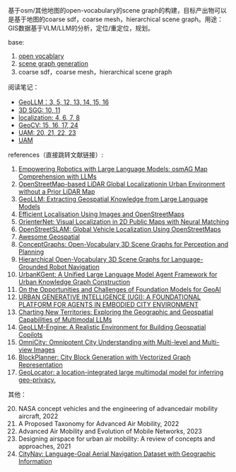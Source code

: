 基于osm/其他地图的open-vocabulary的scene graph的构建，目标产出物可以是基于地图的coarse sdf，coarse mesh，hierarchical scene graph。用途：GIS数据基于VLM/LLM的分析，定位/重定位，规划。

base:
1. [open vocablary](./01.md)
2. [scene graph generation](./02.md)
3. coarse sdf，coarse mesh，hierarchical scene graph

阅读笔记：

+ [GeoLLM：3, 5, 12, 13, 14, 15, 16](./03.md)
+ [3D SGG: 10, 11](./05.md)
+ [localization: 4, 6, 7, 8](./06.md)
+ [GeoCV: 15, 16, 17, 24](./07.md)
+ [UAM: 20, 21, 22, 23](./08.md)
+ [UAM](./09.md)








references（直接跳转文献链接）:

1. [Empowering Robotics with Large Language Models: osmAG Map Comprehension with LLMs](https://arxiv.org/html/2403.08228v1)
2. [OpenStreetMap-based LiDAR Global Localizationin Urban Environment without a Prior LiDAR Map](https://arxiv.org/pdf/2202.07516)
3. [GeoLLM: Extracting Geospatial Knowledge from Large Language Models](https://openreview.net/forum?id=TqL2xBwXP3)
4. [Efficient Localisation Using Images and OpenStreetMaps](http://www.ipb.uni-bonn.de/pdfs/zhou2021iros.pdf)
5. [OrienterNet: Visual Localization in 2D Public Maps with Neural Matching](https://openaccess.thecvf.com/content/CVPR2023/supplemental/Sarlin_OrienterNet_Visual_Localization_CVPR_2023_supplemental.pdf)
6. [OpenStreetSLAM: Global Vehicle Localization Using OpenStreetMaps](https://www.vision.rwth-aachen.de/media/papers/florosicra13.pdf)
7.  [Awesome Geospatial](https://github.com/sacridini/Awesome-Geospatial?tab=readme-ov-file#python)
8.  [ConceptGraphs: Open-Vocabulary 3D Scene Graphs for Perception and Planning](https://concept-graphs.github.io/)
9.  [Hierarchical Open-Vocabulary 3D Scene Graphs for Language-Grounded Robot Navigation](https://hovsg.github.io/)
10. [UrbanKGent: A Unified Large Language Model Agent Framework for Urban Knowledge Graph Construction](https://arxiv.org/pdf/2402.06861)
11. [On the Opportunities and Challenges of Foundation Models for GeoAI](https://dl.acm.org/doi/pdf/10.1145/3653070)
12. [URBAN GENERATIVE INTELLIGENCE (UGI): A FOUNDATIONAL PLATFORM FOR AGENTS IN EMBODIED CITY ENVIRONMENT](https://arxiv.org/pdf/2312.11813)
13. [Charting New Territories: Exploring the Geographic and Geospatial Capabilities of Multimodal LLMs](https://arxiv.org/pdf/2311.14656)
14. [GeoLLM-Engine: A Realistic Environment for Building Geospatial Copilots](https://arxiv.org/pdf/2404.15500)
15. [OmniCity: Omnipotent City Understanding with Multi-level and Multi-view Images](https://liweijia.github.io/assets/pdf/CVPR2023_OmniCity_camera_ready.pdf)
16. [BlockPlanner: City Block Generation with Vectorized Graph Representation](https://openaccess.thecvf.com/content/ICCV2021/papers/Xu_BlockPlanner_City_Block_Generation_With_Vectorized_Graph_Representation_ICCV_2021_paper.pdf)
17. [GeoLocator: a location-integrated large multimodal model for inferring geo-privacy.](https://arxiv.org/pdf/2311.13018)

其他：

20. NASA concept vehicles and the engineering of advancedair mobility aircraft, 2022
21. A Proposed Taxonomy for Advanced Air Mobility, 2022
22. Advanced Air Mobility and Evolution of Mobile Networks, 2023
23. Designing airspace for urban air mobility: A review of concepts and approaches, 2021
24. [CityNav: Language-Goal Aerial Navigation Dataset with Geographic Information](https://arxiv.org/pdf/2406.14240)
